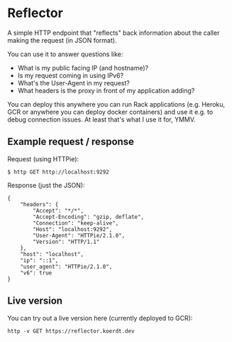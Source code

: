 # Reflector

A simple HTTP endpoint that "reflects" back information about the caller making the request (in JSON format).

You can use it to answer questions like:
- What is my public facing IP (and hostname)?
- Is my request coming in using IPv6?
- What's the User-Agent in my request?
- What headers is the proxy in front of my application adding?

You can deploy this anywhere you can run Rack applications (e.g. Heroku, GCR or anywhere you can deploy docker containers) and use it e.g. to debug connection issues. At least that's what I use it for, YMMV.

## Example request / response

Request (using HTTPie):

```
$ http GET http://localhost:9292
```

Response (just the JSON):

```
{
    "headers": {
        "Accept": "*/*",
        "Accept-Encoding": "gzip, deflate",
        "Connection": "keep-alive",
        "Host": "localhost:9292",
        "User-Agent": "HTTPie/2.1.0",
        "Version": "HTTP/1.1"
    },
    "host": "localhost",
    "ip": "::1",
    "user_agent": "HTTPie/2.1.0",
    "v6": true
}
```

## Live version

You can try out a live version here (currently deployed to GCR):

```
http -v GET https://reflector.koerdt.dev
```
